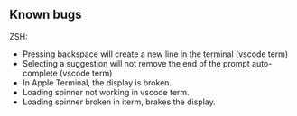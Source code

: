 ## Known bugs

ZSH:
- Pressing backspace will create a new line in the terminal (vscode term)
- Selecting a suggestion will not remove the end of the prompt auto-complete (vscode term)
- In Apple Terminal, the display is broken.
- Loading spinner not working in vscode term.
- Loading spinner broken in iterm, brakes the display.